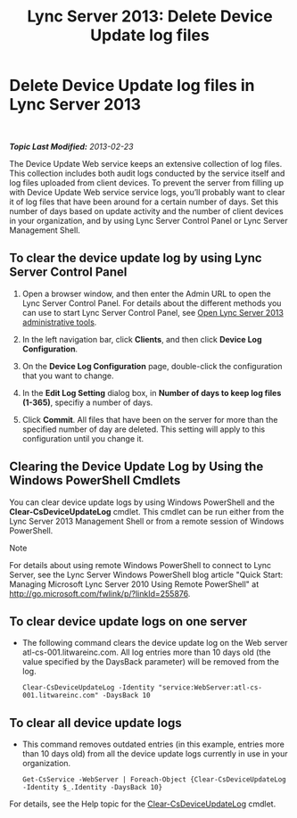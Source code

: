 ﻿---
title: 'Lync Server 2013: Delete Device Update log files'
TOCTitle: Delete Device Update log files
ms:assetid: 58d4097f-5bbf-4824-a04d-2a6555cd93c3
ms:mtpsurl: https://technet.microsoft.com/en-us/library/JJ994039(v=OCS.15)
ms:contentKeyID: 51803949
ms.date: 07/23/2014
mtps_version: v=OCS.15
---

<div data-xmlns="http://www.w3.org/1999/xhtml">

<div class="topic" data-xmlns="http://www.w3.org/1999/xhtml" data-msxsl="urn:schemas-microsoft-com:xslt" data-cs="http://msdn.microsoft.com/en-us/">

<div data-asp="http://msdn2.microsoft.com/asp">

# Delete Device Update log files in Lync Server 2013

</div>

<div id="mainSection">

<div id="mainBody">

<span> </span>

_**Topic Last Modified:** 2013-02-23_

The Device Update Web service keeps an extensive collection of log files. This collection includes both audit logs conducted by the service itself and log files uploaded from client devices. To prevent the server from filling up with Device Update Web service service logs, you’ll probably want to clear it of log files that have been around for a certain number of days. Set this number of days based on update activity and the number of client devices in your organization, and by using Lync Server Control Panel or Lync Server Management Shell.

<div>

## To clear the device update log by using Lync Server Control Panel

1.  Open a browser window, and then enter the Admin URL to open the Lync Server Control Panel. For details about the different methods you can use to start Lync Server Control Panel, see [Open Lync Server 2013 administrative tools](lync-server-2013-open-lync-server-administrative-tools.md).

2.  In the left navigation bar, click **Clients**, and then click **Device Log Configuration**.

3.  On the **Device Log Configuration** page, double-click the configuration that you want to change.

4.  In the **Edit Log Setting** dialog box, in **Number of days to keep log files (1-365)**, specifiy a number of days.

5.  Click **Commit**. All files that have been on the server for more than the specified number of day are deleted. This setting will apply to this configuration until you change it.

</div>

<div>

## Clearing the Device Update Log by Using the Windows PowerShell Cmdlets

You can clear device update logs by using Windows PowerShell and the **Clear-CsDeviceUpdateLog** cmdlet. This cmdlet can be run either from the Lync Server 2013 Management Shell or from a remote session of Windows PowerShell.

<div>


> [!NOTE]
> For details about using remote Windows PowerShell to connect to Lync Server, see the Lync Server Windows PowerShell blog article "Quick Start: Managing Microsoft Lync Server 2010 Using Remote PowerShell" at <A href="http://go.microsoft.com/fwlink/p/?linkid=255876">http://go.microsoft.com/fwlink/p/?linkId=255876</A>.



</div>

<div>

## To clear device update logs on one server

  - The following command clears the device update log on the Web server atl-cs-001.litwareinc.com. All log entries more than 10 days old (the value specified by the DaysBack parameter) will be removed from the log.
    
        Clear-CsDeviceUpdateLog -Identity "service:WebServer:atl-cs-001.litwareinc.com" -DaysBack 10

</div>

<div>

## To clear all device update logs

  - This command removes outdated entries (in this example, entries more than 10 days old) from all the device update logs currently in use in your organization.
    
        Get-CsService -WebServer | Foreach-Object {Clear-CsDeviceUpdateLog -Identity $_.Identity -DaysBack 10}

</div>

For details, see the Help topic for the [Clear-CsDeviceUpdateLog](clear-csdeviceupdatelog.md) cmdlet.

</div>

</div>

<span> </span>

</div>

</div>

</div>

